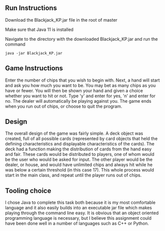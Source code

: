 ## Run Instructions

Download the Blackjack_KP.jar file in the root of master

Make sure that Java 11 is installed

Navigate to the directory with the downloaded Blackjack_KP.jar and run the command 

`` java -jar Blackjack_KP.jar
``

## Game Instructions
Enter the number of chips that you wish to begin with. Next, a hand will start and ask you how much you want to be. You may bet as many
chips as you have or fewer. You will then be shown your hand and given a choice whether you want to hit or not. Type 'y' and enter for yes,
'n' and enter for no. The dealer will automatically be playing against you. The game ends when you run out of chips, or choose to quit the
program.

## Design 
The overall design of the game was fairly simple. A deck object was created, full of all possible cards (represented by card objects that held the 
defining characteristics and displayable characteristics of the cards). The deck had a function making the distribution of cards from 
the hand easy and fair. These cards would be distributed to players, one of whom would be the user who would be asked for input. The other
player would be the dealer, or house, and would have unlimited chips and always hit while he was below a certain threshold (in this case 
17). This whole process would start in the main class, and repeat until the player runs out of chips.

## Tooling choice
I chose Java to complete this task both because it is my most comfortable language and it also easily builds into an executable jar file
which makes playing through the command line easy. It is obvious that an object oriented programming language is necessary, but I believe
this assignment could have been done well in a number of languages such as C++ or Python.
